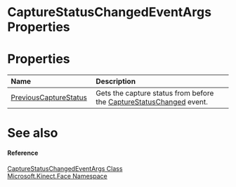 CaptureStatusChangedEventArgs Properties  
========================================  

<span id="publicpropertiesSection"></span>

Properties  
==========  

<table>
<colgroup>
<col width="30%" />
<col width="60%" />
</colgroup>
<thead>
<tr class="header">
<th align="left">Name</th>
<th align="left">Description</th>
</tr>
</thead>
<tbody>
<tr class="odd">
<td align="left"><a href="Properties/PreviousCaptureStatus.md">PreviousCaptureStatus</a></td>
<td align="left">Gets the capture status from before the <a href="../FaceModelBuilder_Class/Events/CaptureStatusChanged_Event.md">CaptureStatusChanged</a> event.</td>
</tr>
</tbody>
</table>

<span id="ID4EI"></span>

See also  
========  

<span id="ID4EK"></span>
#### Reference  

[CaptureStatusChangedEventArgs Class](../CaptureStatusChangedEven.md)  
 [Microsoft.Kinect.Face Namespace](../../Kinect.Face.md)  



<!--Please do not edit the data in the comment block below.-->
<!--
TOCTitle : CaptureStatusChangedEventArgs Properties
RLTitle : CaptureStatusChangedEventArgs Properties
KeywordK : CaptureStatusChangedEventArgs class, properties
KeywordA : Properties.T:Microsoft.Kinect.Face.CaptureStatusChangedEventArgs
AssetID : Properties.T:Microsoft.Kinect.Face.CaptureStatusChangedEventArgs
Locale : en-us
CommunityContent : 1
TargetOS : Windows
TopicType : kbSyntax
DocSet : K4Wv2
ProjType : K4Wv2Proj
Technology : Kinect for Windows
Product : Kinect for Windows SDK v2
productversion : 20
-->
